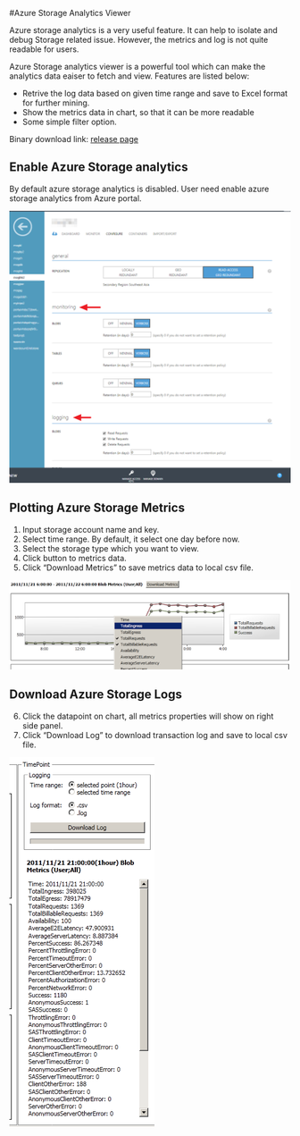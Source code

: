 #Azure Storage Analytics Viewer

Azure storage analytics is a very useful feature. It can help to isolate and debug Storage related issue. However, the metrics and log is not quite readable for users.

Azure Storage analytics viewer is a powerful tool which can make the analytics data eaiser to fetch and view. Features are listed below:
- Retrive the log data based on given time range and save to Excel format for further mining.
- Show the metrics data in chart, so that it can be more readable
- Some simple filter option.

Binary download link:
[release page](https://github.com/mogliang/Azure-Storage-Analytics-Viewer/releases)

## Enable Azure Storage analytics

By default azure storage analytics is disabled. User need enable azure storage analytics from Azure portal.

![Enable Azure storage analytics](/docimages/portal.png)

## Plotting Azure Storage Metrics
1. Input storage account name and key.
2. Select time range. By default, it select one day before now.
3. Select the storage type which you want to view.
4. Click button to metrics data.
5. Click “Download Metrics” to save metrics data to local csv file.

![plotting metrics](/docimages/metrics.png)

## Download Azure Storage Logs
6. Click the datapoint on chart, all metrics properties will show on right side panel.
7. Click “Download Log” to download transaction log and save to local csv file.

![download logs](/docimages/logging.png)
